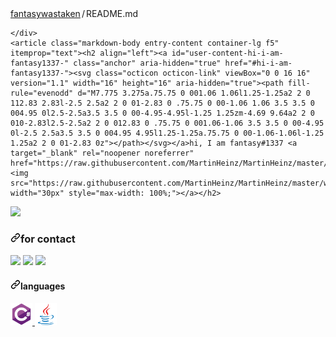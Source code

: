 <div class="Box-body p-4">
    <div class="d-flex flex-justify-between">
      <div class="text-mono text-small mb-3">
        <a href="/fantasywastaken/fantasywastaken" class="no-underline Link--primary">fantasywastaken</a><span class="color-text-tertiary d-inline-block" style="padding:0px 2px;">/</span>README<span class="color-text-tertiary">.md</span>
      </div>

    </div>
    <article class="markdown-body entry-content container-lg f5" itemprop="text"><h2 align="left"><a id="user-content-hi-i-am-fantasy1337-" class="anchor" aria-hidden="true" href="#hi-i-am-fantasy1337-"><svg class="octicon octicon-link" viewBox="0 0 16 16" version="1.1" width="16" height="16" aria-hidden="true"><path fill-rule="evenodd" d="M7.775 3.275a.75.75 0 001.06 1.06l1.25-1.25a2 2 0 112.83 2.83l-2.5 2.5a2 2 0 01-2.83 0 .75.75 0 00-1.06 1.06 3.5 3.5 0 004.95 0l2.5-2.5a3.5 3.5 0 00-4.95-4.95l-1.25 1.25zm-4.69 9.64a2 2 0 010-2.83l2.5-2.5a2 2 0 012.83 0 .75.75 0 001.06-1.06 3.5 3.5 0 00-4.95 0l-2.5 2.5a3.5 3.5 0 004.95 4.95l1.25-1.25a.75.75 0 00-1.06-1.06l-1.25 1.25a2 2 0 01-2.83 0z"></path></svg></a>hi, I am fantasy#1337 <a target="_blank" rel="noopener noreferrer" href="https://raw.githubusercontent.com/MartinHeinz/MartinHeinz/master/wave.gif"><img src="https://raw.githubusercontent.com/MartinHeinz/MartinHeinz/master/wave.gif" width="30px" style="max-width: 100%;"></a></h2>
<p><a target="_blank" rel="noopener noreferrer" href="https://camo.githubusercontent.com/fd7c0a8053771d8a7a4732079898634676dd922a304702133053edca17915672/68747470733a2f2f6c616e796172642d70726f66696c652d726561646d652e76657263656c2e6170702f6170692f3730383734363133393039323132333637393f7468656d653d6461726b26616e696d617465643d7472756526686964654469736372696d3d66616c736526626f726465725261646975733d32307078"><img src="https://camo.githubusercontent.com/fd7c0a8053771d8a7a4732079898634676dd922a304702133053edca17915672/68747470733a2f2f6c616e796172642d70726f66696c652d726561646d652e76657263656c2e6170702f6170692f3730383734363133393039323132333637393f7468656d653d6461726b26616e696d617465643d7472756526686964654469736372696d3d66616c736526626f726465725261646975733d32307078" data-canonical-src="https://lanyard-profile-readme.vercel.app/api/708746139092123679?theme=dark&amp;animated=true&amp;hideDiscrim=false&amp;borderRadius=20px" style="max-width: 100%;"></a></p>
<h3><a id="user-content-for-contact" class="anchor" aria-hidden="true" href="#for-contact"><svg class="octicon octicon-link" viewBox="0 0 16 16" version="1.1" width="16" height="16" aria-hidden="true"><path fill-rule="evenodd" d="M7.775 3.275a.75.75 0 001.06 1.06l1.25-1.25a2 2 0 112.83 2.83l-2.5 2.5a2 2 0 01-2.83 0 .75.75 0 00-1.06 1.06 3.5 3.5 0 004.95 0l2.5-2.5a3.5 3.5 0 00-4.95-4.95l-1.25 1.25zm-4.69 9.64a2 2 0 010-2.83l2.5-2.5a2 2 0 012.83 0 .75.75 0 001.06-1.06 3.5 3.5 0 00-4.95 0l-2.5 2.5a3.5 3.5 0 004.95 4.95l1.25-1.25a.75.75 0 00-1.06-1.06l-1.25 1.25a2 2 0 01-2.83 0z"></path></svg></a>for contact</h3>
<p align="left">
<a href="https://discord.com/users/708746139092123679" rel="nofollow"><img src="https://camo.githubusercontent.com/cfdb7a62449afe712e9eb92977cf8190acb14fb16e173e128eff89736e212a1e/68747470733a2f2f696d672e736869656c64732e696f2f62616467652f646973636f72642532302d3732383944412e7376673f267374796c653d666f722d7468652d6261646765266c6f676f3d646973636f7264266c6f676f436f6c6f723d7768697465" data-canonical-src="https://img.shields.io/badge/discord%20-7289DA.svg?&amp;style=for-the-badge&amp;logo=discord&amp;logoColor=white" style="max-width: 100%;"></a>
<a href="https://open.spotify.com/user/tkh97djkmg3628wbslwu8pmk9?si=52a0beb05a5143aa" rel="nofollow"><img src="https://camo.githubusercontent.com/8b36f195a47af7355c39f1aeb80a128d1ed7522b1ed32f726bfa27f12ff54fc5/68747470733a2f2f696d672e736869656c64732e696f2f62616467652f53706f746966792532302d3165643736302e7376673f267374796c653d666f722d7468652d6261646765266c6f676f3d73706f74696679266c6f676f436f6c6f723d7768697465" data-canonical-src="https://img.shields.io/badge/Spotify%20-1ed760.svg?&amp;style=for-the-badge&amp;logo=spotify&amp;logoColor=white" style="max-width: 100%;"></a>
<a href="https://www.youtube.com/c/fantasywastaken" rel="nofollow"><img src="https://camo.githubusercontent.com/77b51d3ab4ad64d281f5e56e04945fc707a1f9c1eb7bcbc040ed3a04141b3534/68747470733a2f2f696d672e736869656c64732e696f2f62616467652f796f75747562652532302d6666303030302e7376673f267374796c653d666f722d7468652d6261646765266c6f676f3d796f7574756265266c6f676f436f6c6f723d7768697465" data-canonical-src="https://img.shields.io/badge/youtube%20-ff0000.svg?&amp;style=for-the-badge&amp;logo=youtube&amp;logoColor=white" style="max-width: 100%;"></a>
</p>
<h4 align="left"><a id="user-content-languages" class="anchor" aria-hidden="true" href="#languages"><svg class="octicon octicon-link" viewBox="0 0 16 16" version="1.1" width="16" height="16" aria-hidden="true"><path fill-rule="evenodd" d="M7.775 3.275a.75.75 0 001.06 1.06l1.25-1.25a2 2 0 112.83 2.83l-2.5 2.5a2 2 0 01-2.83 0 .75.75 0 00-1.06 1.06 3.5 3.5 0 004.95 0l2.5-2.5a3.5 3.5 0 00-4.95-4.95l-1.25 1.25zm-4.69 9.64a2 2 0 010-2.83l2.5-2.5a2 2 0 012.83 0 .75.75 0 001.06-1.06 3.5 3.5 0 00-4.95 0l-2.5 2.5a3.5 3.5 0 004.95 4.95l1.25-1.25a.75.75 0 00-1.06-1.06l-1.25 1.25a2 2 0 01-2.83 0z"></path></svg></a>languages</h4>
<a href="https://docs.microsoft.com/tr-tr/dotnet/csharp/" rel="nofollow"> <img src="https://raw.githubusercontent.com/devicons/devicon/master/icons/csharp/csharp-original.svg" alt="csharp" width="35" height="35" style="max-width: 100%;"> </a>
<a href="https://www.java.com" rel="nofollow"> <img src="https://raw.githubusercontent.com/devicons/devicon/master/icons/java/java-original.svg" alt="java" width="35" height="35" style="max-width: 100%;"> </a>
</article>
  </div>
